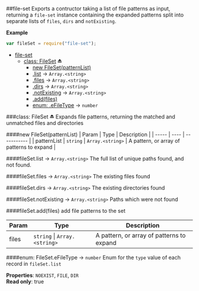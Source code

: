 <a name="module_file-set"></a>
##file-set
Exports a contructor taking a list of file patterns as input, returning a `file-set` instance containing the expanded patterns split into separate lists of `files`, `dirs` and `notExisting`.

**Example**  
```js
var fileSet = require("file-set");
```

* [file-set](#module_file-set)
  * [class: FileSet](#exp_module_file-set^FileSet) ⏏
    * [new FileSet(patternList)](#new_module_file-set^FileSet_new)
    * [.list](#module_file-set^FileSet#list) → `Array.<string>`
    * [.files](#module_file-set^FileSet#files) → `Array.<string>`
    * [.dirs](#module_file-set^FileSet#dirs) → `Array.<string>`
    * [.notExisting](#module_file-set^FileSet#notExisting) → `Array.<string>`
    * [.add(files)](#module_file-set^FileSet#add)
    * [enum: .eFileType](#module_file-set^FileSet.eFileType) → `number`

<a name="exp_module_file-set^FileSet"></a>
###class: FileSet ⏏
Expands file patterns, returning the matched and unmatched files and directories

<a name="new_module_file-set^FileSet_new"></a>
####new FileSet(patternList)
| Param | Type | Description |
| ----- | ---- | ----------- |
| patternList | `string` \| `Array.<string>` | A pattern, or array of patterns to expand |

<a name="module_file-set^FileSet#list"></a>
####fileSet.list → `Array.<string>`
The full list of unique paths found, and not found.

<a name="module_file-set^FileSet#files"></a>
####fileSet.files → `Array.<string>`
The existing files found

<a name="module_file-set^FileSet#dirs"></a>
####fileSet.dirs → `Array.<string>`
The existing directories found

<a name="module_file-set^FileSet#notExisting"></a>
####fileSet.notExisting → `Array.<string>`
Paths which were not found

<a name="module_file-set^FileSet#add"></a>
####fileSet.add(files)
add file patterns to the set

| Param | Type | Description |
| ----- | ---- | ----------- |
| files | `string` \| `Array.<string>` | A pattern, or array of patterns to expand |

<a name="module_file-set^FileSet.eFileType"></a>
####enum: FileSet.eFileType → `number`
Enum for the `type` value of each record in `fileSet.list`

**Properties**: `NOEXIST`, `FILE`, `DIR`  
**Read only**: true  

